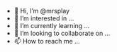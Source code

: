 - 👋 Hi, I’m @mrsplay
- 👀 I’m interested in ...
- 🌱 I’m currently learning ...
- 💞️ I’m looking to collaborate on ...
- 📫 How to reach me ...

<!---
mrsplay/mrsplay is a ✨ special ✨ repository because its `README.md` (this file) appears on your GitHub profile.
You can click the Preview link to take a look at your changes.
--->
